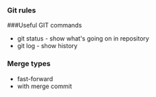 ### Git rules

###Useful GIT commands
- git status - show what's going on in repository
- git log - show history

### Merge types
- fast-forward
- with merge commit